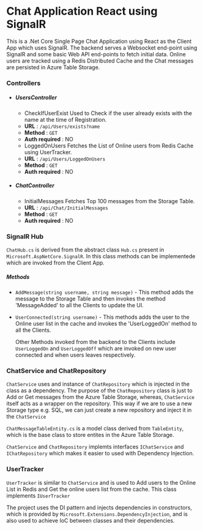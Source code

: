 # Chat Application React using SignalR

This is a .Net Core Single Page Chat Application using React as the Client App which uses SignalR. The backend serves a Websocket end-point using SignalR and some basic Web API end-points to fetch initial data. Online users are tracked using a Redis Distributed Cache and the Chat messages are persisted in Azure Table Storage.

### Controllers
- ##### UsersController

    - CheckIfUserExist 
    Used to Check if the user already exists with the name at the time of Registration.
    * **URL** : `/api/Users/exists?name`
    * **Method** : `GET`
    * **Auth required** : NO
    

    - LoggedOnUsers
    Fetches the List of Online users from Redis Cache using UserTracker.
    * **URL** : `/api/Users/LoggedOnUsers`
    * **Method** : `GET`
    * **Auth required** : NO
    
    
- ##### ChatController

    - InitialMessages
    Fetches Top 100 messages from the Storage Table.
    * **URL** : `/api/Chat/InitialMessages`
    * **Method** : `GET`
    * **Auth required** : NO


### SignalR Hub
`ChatHub.cs` is derived from the abstract class `Hub.cs` present in `Microsoft.AspNetCore.SignalR`. In this class methods can be implementede which are invoked from the Client App.
    
##### Methods
 - `AddMessage(string username, string message)` - This method adds the message to the Storage Table and then invokes the method 'MessageAdded' to all the Clients to update the UI.
 - `UserConnected(string username)` - This methods adds the user to the Online user list in the cache and invokes the 'UserLoggedOn' method to all the Clients.

    Other Methods invoked from the backend to the Clients include `UserLoggedOn` and `UserLoggedOff` which are invoked on new user connected and when users leaves respectively.

### ChatService and ChatRepository
`ChatService` uses and instance of `ChatRepository` which is injected in the class as a dependency. The purpose of the `ChatRepository` class is just to Add or Get messages from the Azure Table Storage, whereas, `ChatService` itself acts as a wrapper on the repository. This way if we are to use a new Storage type e.g. SQL, we can just create a new repository and inject it in the `ChatService`

`ChatMessageTableEntity.cs` is a model class derived from `TableEntity`, which is the base class to store entites in the Azure Table Storage.

`ChatService` and `ChatRepository` implemts interfaces `IChatService` and `IChatRepository` which makes it easier to used with Dependency Injection.

### UserTracker
`UserTracker` is similar to `ChatService` and is used to Add users to the Online List in Redis and Get the online users list from the cache. This class implements `IUserTracker`

The project uses the DI pattern and injects dependencies in constructors, which is provided by `Microsoft.Extensions.DependencyInjection`, and is also used to achieve IoC between classes and their dependencies.